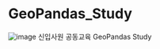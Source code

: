 # GeoPandas_Study
![image](https://user-images.githubusercontent.com/65816974/218370392-fdfc19b4-4318-45d9-9ff7-67bbfee20c7d.png)
신입사원 공동교육 GeoPandas Study  
